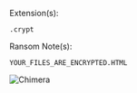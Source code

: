 Extension(s):  
```
.crypt
```
Ransom Note(s): 
```
YOUR_FILES_ARE_ENCRYPTED.HTML
```
![Chimera](https://github.com/user-attachments/assets/12ebf9c0-0915-42f7-9282-e9a5d8afafdc)
